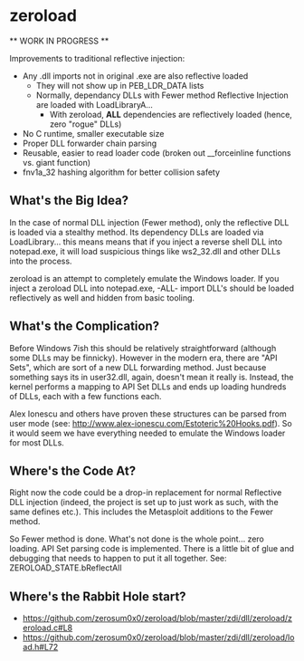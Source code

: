 # zeroload

** WORK IN PROGRESS **

Improvements to traditional reflective injection:

- Any .dll imports not in original .exe are also reflective loaded
    - They will not show up in PEB_LDR_DATA lists
    - Normally, dependancy DLLs with Fewer method Reflective Injection are loaded with LoadLibraryA...
        - With zeroload, **ALL** dependencies are reflectively loaded (hence, zero "rogue" DLLs)
- No C runtime, smaller executable size
- Proper DLL forwarder chain parsing
- Reusable, easier to read loader code (broken out __forceinline functions vs. giant function)
- fnv1a_32 hashing algorithm for better collision safety

## What's the Big Idea?
In the case of normal DLL injection (Fewer method), only the reflective DLL is loaded via a stealthy method. Its dependency DLLs are loaded via LoadLibrary... this means means that if you inject a reverse shell DLL into notepad.exe, it will load suspicious things like ws2_32.dll and other DLLs into the process.

zeroload is an attempt to completely emulate the Windows loader. If you inject a zeroload DLL into notepad.exe, -ALL- import DLL's should be loaded reflectively as well and hidden from basic tooling.

## What's the Complication?
Before Windows 7ish this should be relatively straightforward (although some DLLs may be finnicky). However in the modern era, there are "API Sets", which are sort of a new DLL forwarding method. Just because something says its in user32.dll, again, doesn't mean it really is. Instead, the kernel performs a mapping to API Set DLLs and ends up loading hundreds of DLLs, each with a few functions each.

Alex Ionescu and others have proven these structures can be parsed from user mode (see: http://www.alex-ionescu.com/Estoteric%20Hooks.pdf). So it would seem we have everything needed to emulate the Windows loader for most DLLs.

## Where's the Code At?
Right now the code could be a drop-in replacement for normal Reflective DLL injection (indeed, the project is set up to just work as such, with the same defines etc.). This includes the Metasploit additions to the Fewer method.

So Fewer method is done. What's not done is the whole point... zero loading. API Set parsing code is implemented. There is a little bit of glue and debugging that needs to happen to put it all together. See: ZEROLOAD_STATE.bReflectAll

## Where's the Rabbit Hole start?
- https://github.com/zerosum0x0/zeroload/blob/master/zdi/dll/zeroload/zeroload.c#L8
- https://github.com/zerosum0x0/zeroload/blob/master/zdi/dll/zeroload/load.h#L72
